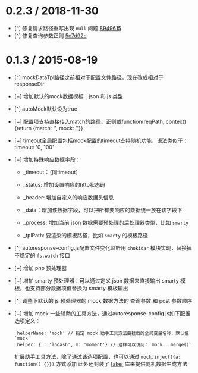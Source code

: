 0.2.3 / 2018-11-30
===================

* [^] 修复请求路径重写出现 `null` 问题 [8949615](https://github.com/wuhy/autoresponse/commit/8949615)
* [^] 修复查询参数正则 [5c7d92c](https://github.com/wuhy/autoresponse/commit/5c7d92c)

0.1.3 / 2015-08-19
===================

  * [^] mockDataTpl路径之前相对于配置文件路径，现在改成相对于responseDir
  * [+] 增加默认的mock数据模板：json 和 js 类型
  * [^] autoMock默认设为true
  * [+] 配置项支持直接传入match的路径、正则或function(reqPath, context){return {match: '', mock: ''}}
  * [+] timeout全局配置包括mock配置的timeout支持随机功能，语法类似于：timeout: '0, 100'
  * [+] 增加特殊响应数据字段：

    - _timeout：（同timeout）

    - _status: 增加设置响应的http状态码

    - _header: 增加自定义的响应数据头信息

    - _data：增加该数据字段，可以把所有要响应的数据统一放在该字段下

    - _process: 增加当前 json 数据需要预处理的后处理器类型，比如 `smarty`

    - _tplPath: 要渲染的模板路径，比如 `smarty` 的模板路径

  * [^] autoresponse-config.js配置文件变化监听用 `chokidar` 模块实现，替换掉不稳定的 `fs.watch` 接口
  * [+] 增加 php 预处理器
  * [+] 增加 smarty 预处理器：可以通过定义 json 数据来直接输出 smarty 模板，也支持部分数据项值替换为 smarty 模板输出
  * [^] 调整下默认的 js 预处理器的 mock 数据方法的 查询参数 和 post 参数顺序
  * [+] 增加 mock 一些辅助的工具方法，通过autoresponse-config.js如下配置选项定义：

    ```
     helperName: 'mock' // 指定 mock 助手工具方法要挂载的全局变量名称，默认值 `mock`
     helper: {_: 'lodash', m: 'moment'} // 这样可以访问：`mock._.merge()`
    ```

    扩展助手工具方法，除了通过该选项配置，也可以通过 `mock.inject({a: function() {}})` 方式添加
    此外还封装了 [faker](http://marak.com/faker.js/) 库来提供随机数据生成方法


